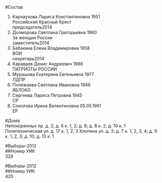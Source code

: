 #Состав  
1. Карнаухова Лариса Константиновна 1951  
    Российский Красный Крест  
    председатель2014  
2. Дозморова Светлана Григорьевна 1960  
    За женщин России  
    заместитель2014  
3. Бабакина Елена Владимировна 1958  
    ВОИ  
    секретарь2014  
4. Караваев Денис Андреевич 1986  
    ПАТРИОТЫ РОССИИ  
5. Мурашова Екатерина Евгеньевна 1977  
    ЛДПР  
6. Полежаева Светлана Ивановна 1946  
    ЯБЛОКО  
7. Сергеева Лариса Петровна 1945  
    СР  
8. Соколова Ирина Валентиновна 05.05.1961  
    ЕР      
  
#Дома  
Непокоренных пр. д. 2; д. 6 к. 1, 2; д. 8; д. 8 к. 2; д. 10 к. 1 Политехническая ул. д. 17 к. 1, 2, 3 Хлопина ул. д. 3; д. 7 к. 1, 2, 3, 4; д. 9 к. 1, 2, 3; д. 10; д. 13 к. 1  
  
#Выборы-2012  
##Номер УИК  
329  
  
#Выборы-2012  
##Номер УИК  
420  
